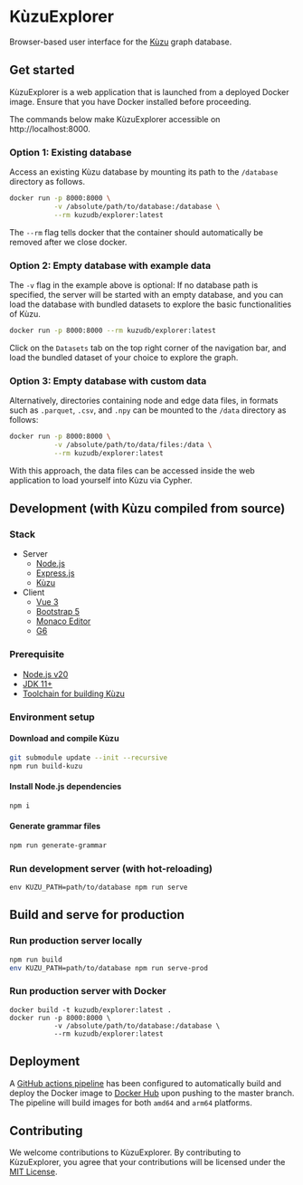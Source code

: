 # KùzuExplorer

Browser-based user interface for the [Kùzu](https://github.com/kuzudb/kuzu) graph database.

## Get started

KùzuExplorer is a web application that is launched from a deployed Docker image. Ensure that you have Docker installed before proceeding.

The commands below make KùzuExplorer accessible on http://localhost:8000.

### Option 1: Existing database

Access an existing Kùzu database by mounting its path to the `/database` directory as follows.

```bash
docker run -p 8000:8000 \
           -v /absolute/path/to/database:/database \
           --rm kuzudb/explorer:latest
```

The `--rm` flag tells docker that the container should automatically be removed after we close docker. 

### Option 2: Empty database with example data

The `-v` flag in the example above is optional: If no database path is specified, the server will be started with an empty database, and you can load the database with bundled datasets to explore the basic functionalities of Kùzu.

```bash
docker run -p 8000:8000 --rm kuzudb/explorer:latest
```
Click on the `Datasets` tab on the top right corner of the navigation bar, and load the bundled dataset of your choice to explore the graph.

### Option 3: Empty database with custom data

Alternatively, directories containing node and edge data files, in formats such as `.parquet`, `.csv`, and `.npy` can be mounted to the `/data` directory as follows:

```bash
docker run -p 8000:8000 \
           -v /absolute/path/to/data/files:/data \
           --rm kuzudb/explorer:latest
```

With this approach, the data files can be accessed inside the web application to load yourself into Kùzu via Cypher.


## Development (with Kùzu compiled from source)
### Stack
- Server
  - [Node.js](https://nodejs.org)
  - [Express.js](https://expressjs.com/)
  - [Kùzu](https://kuzudb.com)
- Client
  - [Vue 3](https://vuejs.org/)
  - [Bootstrap 5](https://getbootstrap.com/docs/5.0/)
  - [Monaco Editor](https://microsoft.github.io/monaco-editor/)
  - [G6](https://github.com/antvis/G6)

### Prerequisite
- [Node.js v20](https://nodejs.org/dist/latest-v20.x/)
- [JDK 11+](https://jdk.java.net/11/)
- [Toolchain for building Kùzu](https://kuzudb.com/docusaurus/development/building-kuzu)

### Environment setup
#### Download and compile Kùzu
```bash
git submodule update --init --recursive
npm run build-kuzu 
```

#### Install Node.js dependencies
```bash
npm i
```

#### Generate grammar files
```bash
npm run generate-grammar
```

### Run development server (with hot-reloading)
```
env KUZU_PATH=path/to/database npm run serve
```

## Build and serve for production
### Run production server locally
```bash
npm run build
env KUZU_PATH=path/to/database npm run serve-prod
```

### Run production server with Docker
```
docker build -t kuzudb/explorer:latest .
docker run -p 8000:8000 \
           -v /absolute/path/to/database:/database \
           --rm kuzudb/explorer:latest
```

## Deployment
A [GitHub actions pipeline](.github/workflows/build-and-deploy.yml) has been configured to automatically build and deploy 
the Docker image to [Docker Hub](https://hub.docker.com/) upon pushing to the master branch. The pipeline will build images
for both `amd64` and `arm64` platforms.

## Contributing
We welcome contributions to KùzuExplorer. By contributing to KùzuExplorer, you agree that your contributions will be licensed under the [MIT License](LICENSE).

